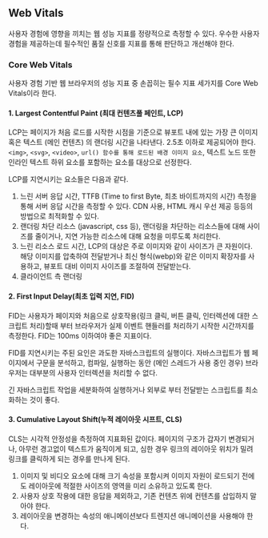 ## Web Vitals

사용자 경험에 영향을 끼치는 웹 성능 지표를 정량적으로 측정할 수 있다. 우수한 사용자 경험을
제공하는데 필수적인 품질 신호를 지표를 통해 판단하고 개선해야 한다.

### Core Web Vitals

사용자 경험 기반 웹 브라우저의 성능 지표 중 손꼽히는 필수 지표 세가지를 Core Web Vitals이라
한다.

#### 1. Largest Contentful Paint (최대 컨텐츠풀 페인트, LCP)

LCP는 페이지가 처음 로드를 시작한 시점을 기준으로 뷰포트 내에 있는 가장 큰 이미지 혹은 텍스트 (메인 컨텐츠)
의 랜더링 시간을 나타낸다. 2.5초 이하로 제공되어야 한다.
`<img>`, `<svg>`, `<video>`, `url() 함수를 통해 로드된 배경 이미지 요소`, 텍스트 노드 또한 인라인 텍스트 하위 요소를 
포함하는 요소를 대상으로 선정한다.

LCP를 지연시키는 요소들은 다음과 같다.

1. 느린 서버 응답 시간, TTFB (Time to first Byte, 최초 바이트까지의 시간) 측정을 통해 서버 응답 시간을
측정할 수 있다. CDN 사용, HTML 캐시 우선 제공 등등의 방법으로 최적화할 수 있다.
2. 랜더링 차단 리소스 (javascript, css 등), 랜더링을 차단하는 리소스들에 대해 사이즈를 줄이거나, 지연 가능한
리소스에 대해 요청을 미루도록 처리한다.
3. 느린 리소스 로드 시간, LCP의 대상은 주로 이미지와 같이 사이즈가 큰 자원이다. 해당 이미지를 압축하여 전달받거나
최신 형식(webp)와 같은 이미지 확장자를 사용하고, 뷰포트 대비 이미지 사이즈를 조절하여 전달받는다.
4. 클라이언트 측 랜더링

#### 2. First Input Delay(최초 입력 지연, FID)

FID는 사용자가 페이지와 처음으로 상호작용(링크 클릭, 버튼 클릭, 인터렉션에 대한 스크립트 처리)할때 부터 
브라우저가 실제 이벤트 핸들러를 처리하기 시작한 시간까지를 측정한다. FID는 100ms 이하여야 좋은 지표이다.

FID를 지연시키는 주된 요인은 과도한 자바스크립트의 실행이다. 자바스크립트가 웹 페이지에서 구문을 분석하고,
컴파일, 실행하는 동안 (메인 스레드가 사용 중인 경우) 브라우저는 대부분의 사용자 인터렉션을 처리할 수 없다. 

긴 자바스크립트 작업을 세분화하여 실행하거나 외부로 부터 전달받는 스크립트를 최소화하는 것이 좋다.

#### 3. Cumulative Layout Shift(누적 레이아웃 시프트, CLS)

CLS는 시각적 안정성을 측정하여 지표화된 값이다. 페이지의 구조가 갑자기 변경되거나, 아무런 경고없이 텍스트가
움직이게 되고, 심한 경우 링크의 레이아웃 위치가 밀려 링크를 클릭하게 되는 경우를 만나게 된다.

1. 이미지 및 비디오 요소에 대해 크기 속성을 포함시켜 이미지 자원이 로드되기 전에도 레이아웃에 적절한 사이즈의
영역을 미리 소유하고 있도록 한다.
2. 사용자 상호 작용에 대한 응답을 제외하고, 기존 컨텐츠 위에 컨텐츠를 삽입하지 말아야 한다.
3. 레이아웃을 변경하는 속성의 애니메이션보다 트렌지션 애니메이션을 사용해야 한다.





